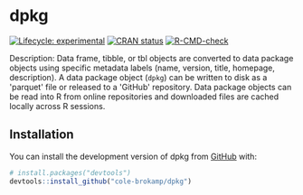 # dpkg

<!-- badges: start -->
[![Lifecycle:
experimental](https://img.shields.io/badge/lifecycle-experimental-orange.svg)](https://lifecycle.r-lib.org/articles/stages.html#experimental)
[![CRAN
status](https://www.r-pkg.org/badges/version/dpkg)](https://CRAN.R-project.org/package=dpkg)
[![R-CMD-check](https://github.com/cole-brokamp/dpkg/actions/workflows/R-CMD-check.yaml/badge.svg)](https://github.com/cole-brokamp/dpkg/actions/workflows/R-CMD-check.yaml)
<!-- badges: end -->

Description: Data frame, tibble, or tbl objects are converted to data package objects using specific metadata labels (name, version, title, homepage, description). A data package object (`dpkg`) can be written to disk as a 'parquet' file or released to a 'GitHub' repository. Data package objects can be read into R from online repositories and downloaded files are cached locally across R sessions.

## Installation

You can install the development version of dpkg from [GitHub](https://github.com/) with:

``` r
# install.packages("devtools")
devtools::install_github("cole-brokamp/dpkg")
```
